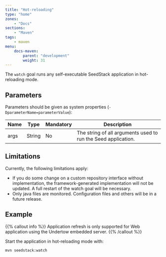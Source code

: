 ```yaml
---
title: "Hot-reloading"
type: "home"
zones:
    - "Docs"
sections:
    - "Maven"    
tags:
    - maven
menu:
    docs-maven:
        parent: "development"
        weight: 31
---
```


The `watch` goal runs any self-executable SeedStack application in hot-reloading mode.<!--more-->

## Parameters

Parameters should be given as system properties (`-DparameterName=parameterValue`):

<table class="table table-striped table-bordered table-condensed">
    <thead>
    <tr>
        <th>Name</th>
        <th>Type</th>
        <th>Mandatory</th>
        <th>Description</th>
    </tr>
    </thead>
    <tbody>
    <tr>
        <td>args</td>
        <td>String</td>
        <td>No</td>
        <td>The string of all arguments used to run the Seed application.</td>
    </tr>
    </tbody>
</table>

## Limitations

Currently, the following limitations apply:

* If you do some change on a custom repository interface without implementation, the framework-generated implementation
will not be updated. A full restart of the watch goal will be necessary.
* Only java files are monitored. Configuration files and others will be in a future release.

## Example

{{% callout info %}}
Application refresh is only supported for Web application using the Undertow embedded server.
{{% /callout %}}

Start the application in hot-reloading mode with:

```bash
mvn seedstack:watch
```
